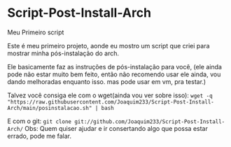 # Script-Post-Install-Arch
Meu Primeiro script

Este é meu primeiro projeto, aonde eu mostro
um script que criei para mostrar minha pós-instalação do arch.

Ele basicamente faz as instruções de pós-instalação para você, (ele ainda pode não estar muito bem feito, então não recomendo
usar ele ainda, vou dando melhoradas enquanto isso. mas pode usar em vm, pra testar.)

Talvez você consiga ele com o wget(ainda vou ver sobre isso):
`wget -q "https://raw.githubusercontent.com/Joaquim233/Script-Post-Install-Arch/main/posinstalacao.sh" | bash`

E com o git:
`git clone git://github.com/Joaquim233/Script-Post-Install-Arch/`
Obs: Quem quiser ajudar e ir consertando algo que possa estar errado, pode me falar.

